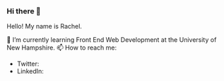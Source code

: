### Hi there 👋

Hello! My name is Rachel. 

🌱 I’m currently learning Front End Web Development at the University of New Hampshire.
📫 How to reach me:
- Twitter: 
- LinkedIn: 

<!--
**relizabet/relizabet** is a ✨ _special_ ✨ repository because its `README.md` (this file) appears on your GitHub profile.

Here are some ideas to get you started:

- 🔭 I’m currently working on ...
-  ...
- 👯 I’m looking to collaborate on ...
- 🤔 I’m looking for help with ...
- 💬 Ask me about ...
- 📫 How to reach me: ...
- 😄 Pronouns: ...
- ⚡ Fun fact: ...
-->
